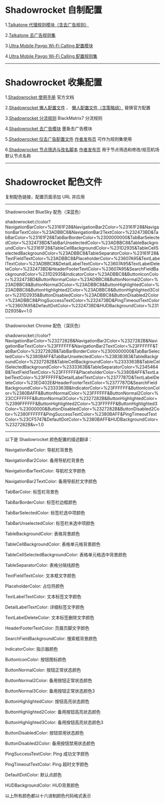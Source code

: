 # Shadowrocket 自制配置

1.[Talkatone 代理规则模块（含去广告规则）](https://raw.githubusercontent.com/LOWERTOP/Shadowrocket-First/refs/heads/main/Talkatone.sgmodule) 

2.[Talkatone 去广告规则集](https://raw.githubusercontent.com/LOWERTOP/Shadowrocket-First/refs/heads/main/TalkatoneAntiAds.txt)

3.[Ultra Mobile Paygo Wi-Fi Calling 配置模块](https://raw.githubusercontent.com/LOWERTOP/Shadowrocket-First/refs/heads/main/UltraMobileWiFiCalling.sgmodule)

4.[Ultra Mobile Paygo Wi-Fi Calling 配置规则集](https://raw.githubusercontent.com/LOWERTOP/Shadowrocket-First/refs/heads/main/UltraMobileWiFiCalling.list)

-----------------------------------------------------

# Shadowrocket 收集配置

1.[Shadowrocket 使用手册](https://github.com/wlxuf/Shadowrocket) 官方文档

2.[Shadowrocket 懒人配置文件](https://raw.githubusercontent.com/wlxuf/Shadowrocket/main/lazy.conf) 、 [懒人配置文件（含策略组）](https://raw.githubusercontent.com/wlxuf/Shadowrocket/main/lazy_group.conf) 替换官方配置

3.[Shadowrocket 分流规则](https://github.com/blackmatrix7/ios_rule_script/tree/master/rule/Shadowrocket) BlackMatrix7 分流规则

4.[Shadowrocket 去广告模块](https://raw.githubusercontent.com/ddgksf2013/Modules/main/Adblock.sgmodule) 墨鱼去广告模块

5.[Shadowrocket 仅去广告配置文件](https://johnshall.github.io/Shadowrocket-ADBlock-Rules-Forever/sr_ad_only.conf) [作者发布页](https://github.com/Johnshall/Shadowrocket-ADBlock-Rules-Forever) 可作为规则集使用

6.[Shadowrocket 节点筛选与改名脚本](https://raw.githubusercontent.com/kiwi707/Shadow-Rocket/refs/heads/main/FilterScript) [作者发布页](https://github.com/kiwi707/Shadow-Rocket) 用于节点筛选和修改/规范机场默认节点名称

-----------------------------------------------------

# Shadowrocket 配色文件

复制配色链接，配置页面添加 URL 并应用

-----------------------------------------------------

Shadowrocket BlueSky 配色（深蓝色）

shadowrocket://color?NavigationBarColor=%23161F28&NavigationBar2Color=%23161F28&NavigationBarTextColor=%23ADBBC8&NavigationBar2TextColor=%232473BD&TabBarColor=%23161F28&TabBarBorderColor=%2300000000&TabBarSelectedColor=%232473BD&TabBarUnselectedColor=%23ADBBC8&TableBackgroundColor=%23161F28&TableCellBackgroundColor=%231D2935&TableCellSelectedBackgroundColor=%23ADBBC8&TableSeparatorColor=%23161F28&TextFieldTextColor=%23ADBBC8&PlaceholderColor=%23607A95&TextLabelTextColor=%23ADBBC8&DetailLabelTextColor=%23607A95&TextLabelDeleteColor=%232473BD&HeaderFooterTextColor=%23607A95&SearchFieldBackgroundColor=%231D2935&IndicatorColor=%23ADBBC8&ButtonIconColor=%232473BD&ButtonNormalColor=%23ADBBC8&ButtonNormal2Color=%23ADBBC8&ButtonNormal3Color=%23ADBBC8&ButtonHighlightedColor=%23ADBBC8&ButtonHighlighted2Color=%23ADBBC8&ButtonHighlighted3Color=%231D2935&ButtonDisabledColor=%23ADBBC8&ButtonDisabled2Color=%23ADBBC8&PingSuccessTextColor=%232473BD&PingTimeoutTextColor=%23607A95&DefaultDotColor=%232473BD&HUDBackgroundColor=%231D2935&v=1.0

-----------------------------------------------------

Shadowrocket Chrome 配色（深灰色）

shadowrocket://color?NavigationBarColor=%2327282B&NavigationBar2Color=%2327282B&NavigationBarTextColor=%23FFFFFF&NavigationBar2TextColor=%23FFFFFF&TabBarColor=%2327282B&TabBarBorderColor=%2300000000&TabBarSelectedColor=%2380BAFF&TabBarUnselectedColor=%23B3B3B3&TableBackgroundColor=%2327282B&TableCellBackgroundColor=%2333363B&TableCellSelectedBackgroundColor=%2333363B&TableSeparatorColor=%2345464B&TextFieldTextColor=%23FFFFFF&PlaceholderColor=%2380BAFF&TextLabelTextColor=%23FFFFFF&DetailLabelTextColor=%2377787D&TextLabelDeleteColor=%23ED402E&HeaderFooterTextColor=%2377787D&SearchFieldBackgroundColor=%2333363B&IndicatorColor=%23FFFFFF&ButtonIconColor=%2380BAFF&ButtonNormalColor=%23FFFFFF&ButtonNormal2Color=%23CCFFFFFF&ButtonNormal3Color=%2327282B&ButtonHighlightedColor=%2399FFFFFF&ButtonHighlighted2Color=%23FFFFFF&ButtonHighlighted3Color=%23000000&ButtonDisabledColor=%2327282B&ButtonDisabled2Color=%2380FFFFFF&PingSuccessTextColor=%2380BAFF&PingTimeoutTextColor=%23CF5747&DefaultDotColor=%2380BAFF&HUDBackgroundColor=%2327282B&v=1.0

-----------------------------------------------------

以下是 Shadowrocket 颜色配置的描述翻译：

NavigationBarColor: 导航栏背景色

NavigationBar2Color: 备用导航栏背景色

NavigationBarTextColor: 导航栏文字颜色

NavigationBar2TextColor: 备用导航栏文字颜色

TabBarColor: 标签栏背景色

TabBarBorderColor: 标签栏边框颜色

TabBarSelectedColor: 标签栏选中项颜色

TabBarUnselectedColor: 标签栏未选中项颜色

TableBackgroundColor: 表格背景颜色

TableCellBackgroundColor: 表格单元格背景颜色

TableCellSelectedBackgroundColor: 表格单元格选中背景颜色

TableSeparatorColor: 表格分隔线颜色

TextFieldTextColor: 文本框文字颜色

PlaceholderColor: 占位符颜色

TextLabelTextColor: 文本标签文字颜色

DetailLabelTextColor: 详细标签文字颜色

TextLabelDeleteColor: 文本标签删除文字颜色

HeaderFooterTextColor: 页眉页脚文字颜色

SearchFieldBackgroundColor: 搜索框背景颜色

IndicatorColor: 指示器颜色

ButtonIconColor: 按钮图标颜色

ButtonNormalColor: 按钮正常状态颜色

ButtonNormal2Color: 备用按钮正常状态颜色

ButtonNormal3Color: 备用按钮正常状态颜色3

ButtonHighlightedColor: 按钮高亮状态颜色

ButtonHighlighted2Color: 备用按钮高亮状态颜色

ButtonHighlighted3Color: 备用按钮高亮状态颜色3

ButtonDisabledColor: 按钮禁用状态颜色

ButtonDisabled2Color: 备用按钮禁用状态颜色

PingSuccessTextColor: Ping 成功文字颜色

PingTimeoutTextColor: Ping 超时文字颜色

DefaultDotColor: 默认点颜色

HUDBackgroundColor: HUD背景颜色

以上所有颜色都以十六进制颜色代码格式表示
